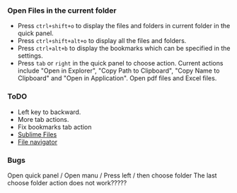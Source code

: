 ### Open Files in the current folder

- Press `ctrl+shift+o` to display the files and folders in current 
folder in the quick panel. 
- Press `ctrl+shift+alt+o` to display all the files and folders.
- Press `ctrl+alt+b` to display the bookmarks which can be specified in the settings.
- Press `tab` or `right` in the quick panel to choose action. Current 
actions include "Open in Explorer", "Copy Path to Clipboard", "Copy Name
to Clipboard" and "Open in Application". Open pdf files and Excel files.

### ToDO

- Left key to backward.
- More tab actions.
- Fix bookmarks tab action
- [Sublime Files](https://packagecontrol.io/packages/Sublime%20Files)
- [File navigator](https://packagecontrol.io/packages/File%20Navigator)

### Bugs

Open quick panel / Open manu / Press left / then choose folder
The last choose folder action does not work?????
